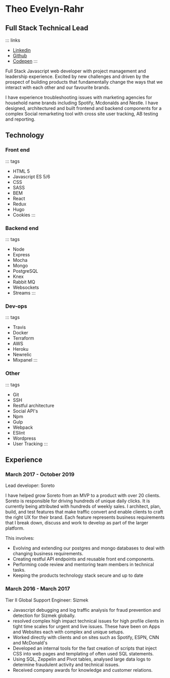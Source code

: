 # Theo Evelyn-Rahr
## Full Stack Technical Lead
 ::: links
 * [Linkedin](https://www.linkedin.com/in/theo-evelyn-rahr-688b287a/)
 * [Github](https://github.com/)
 * [Codepen](https://codepen.io/theodore-q/)
 :::

Full Stack Javascript web developer with project management and leadership experience.
Excited by new challenges and driven by the prospect of building products that fundamentally change the ways that we interact with each other and our favourite brands.

I have experience troubleshooting issues with marketing agencies for household name brands including Spotify, Mcdonalds and Nestle. I have designed, architectured and built frontend and backend components for a complex Social remarketing tool with cross site user tracking, AB testing and reporting.

## Technology
### Front end
::: tags
 * HTML 5
 * Javascript ES 5/6
 * CSS
 * SASS
 * BEM
 * React
 * Redux
 * Hugo
 * Cookies
:::
### Backend end
::: tags
 * Node
 * Express
 * Mocha
 * Mongo
 * PostgreSQL
 * Knex
 * Rabbit MQ
 * Websockets
 * Streams
:::
### Dev-ops
::: tags
 * Travis
 * Docker
 * Terraform
 * AWS
 * Heroku
 * Newrelic
 * Mixpanel
 :::
### Other
::: tags
 * Git
 * SSH
 * Restful architecture
 * Social API's
 * Npm
 * Gulp
 * Webpack
 * ESlint
 * Wordpress
 * User Tracking
:::

## Experience
### March 2017 - October 2019
Lead developer: Soreto

I have helped grow Soreto from an MVP to a product with over 20 clients. Soreto is responsible for driving hundreds of unique daily clicks. It is currently being attributed with hundreds of weekly sales.
I architect, plan, build, and test features that make traffic convert and enable clients to craft the right UX for their brand.
Each feature represents business requirements that I break down, discuss and work to develop as part of the larger platform. 


This involves:
 * Evolving and extending our postgres and mongo databases to deal with changing business requirements.
 * Creating restful API endpoints and reusable front end components. 
 * Performing code review and mentoring team members in technical tasks.
 * Keeping the products technology stack secure and up to date

### March 2016 - March 2017
Tier II Global Support Engineer: Sizmek

 * Javascript debugging and log traffic analysis for fraud prevention and detection for Sizmek globally.
 * resolved complex high impact technical issues for high profile clients in tight time scales for urgent and live issues. These have been on Apps and Websites each with complex and unique setups.
 * Worked directly with clients and on sites such as Spotify, ESPN, CNN and McDonald's
 * Developed an internal tools for the fast creation of scripts that inject CSS into web pages and templating of often used SQL statements.
 * Using SQL, Zeppelin and Pivot tables, analysed large data logs to determine fraudulent activity and technical issues.
 * Received company awards for knowledge and customer relations.
